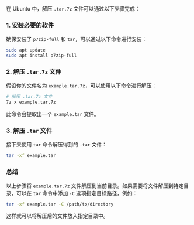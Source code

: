 在 Ubuntu 中，解压 `.tar.7z` 文件可以通过以下步骤完成：

### 1. 安装必要的软件
确保安装了 `p7zip-full` 和 `tar`，可以通过以下命令进行安装：

```bash
sudo apt update
sudo apt install p7zip-full
```

### 2. 解压 `.tar.7z` 文件
假设你的文件名为 `example.tar.7z`，可以使用以下命令进行解压：

```bash
# 解压 .tar.7z 文件
7z x example.tar.7z
```

此命令会提取出一个 `example.tar` 文件。

### 3. 解压 `.tar` 文件
接下来使用 `tar` 命令解压得到的 `.tar` 文件：

```bash
tar -xf example.tar
```

### 总结
以上步骤将 `example.tar.7z` 文件解压到当前目录。如果需要将文件解压到特定目录，可以在 `tar` 命令中添加 `-C` 选项指定目标路径，例如：

```bash
tar -xf example.tar -C /path/to/directory
```

这样就可以将解压后的文件放入指定目录中。